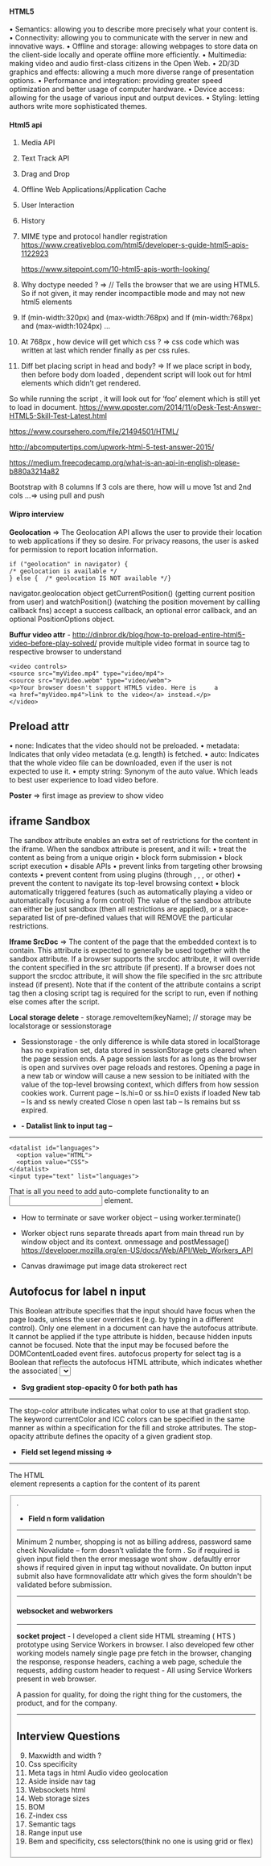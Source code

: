 #### HTML5
•	Semantics: allowing you to describe more precisely what your content is.
•	Connectivity: allowing you to communicate with the server in new and innovative ways.
•	Offline and storage: allowing webpages to store data on the client-side locally and operate offline more efficiently.
•	Multimedia: making video and audio first-class citizens in the Open Web.
•	2D/3D graphics and effects: allowing a much more diverse range of presentation options.
•	Performance and integration: providing greater speed optimization and better usage of computer hardware.
•	Device access: allowing for the usage of various input and output devices.
•	Styling: letting authors write more sophisticated themes.

#### Html5 api
1. Media API
2. Text Track API 
3. Drag and Drop
4. Offline Web Applications/Application Cache
5. User Interaction
6. History
7. MIME type and protocol handler registration
https://www.creativebloq.com/html5/developer-s-guide-html5-apis-1122923

	https://www.sitepoint.com/10-html5-apis-worth-looking/

8. Why doctype needed ? => <!DOCTYPE html> // Tells the browser that we are using HTML5. So if not given, it may render incompactible mode and may not new html5 elements
9. If (min-width:320px) and (max-width:768px) and If (min-width:768px) and (max-width:1024px) …
10. At 768px , how device will get which css ? => css code which was written at last which render finally as per css rules.
11. Diff bet placing script in head and body? => If we place script in body, then before body dom loaded , dependent script will look out for html elements which didn’t get rendered.

    <head>
    <script>
    Document.getElementById(‘foo’).style.color = “red”;
    </script>
    </head>
    <body>
    <div id=”foo”></div>
    </body>

So while running the script , it will look out for ‘foo’ element which is still yet to load in document.
https://www.qposter.com/2014/11/oDesk-Test-Answer-HTML5-Skill-Test-Latest.html

https://www.coursehero.com/file/21494501/HTML/

http://abcomputertips.com/upwork-html-5-test-answer-2015/

https://medium.freecodecamp.org/what-is-an-api-in-english-please-b880a3214a82

Bootstrap with 8 columns
If 3 cols are there, how will u move 1st and 2nd cols …=> using pull and push

#### Wipro interview

**Geolocation** => The Geolocation API allows the user to provide their location to web applications if they so desire. For privacy reasons, the user is asked for permission to report location information.

    if ("geolocation" in navigator) {  
    /* geolocation is available */
    } else {  /* geolocation IS NOT available */}

navigator.geolocation object
getCurrentPosition() (getting current position from user) and watchPosition() (watching the position movement by callling callback fns) accept a success callback, an optional error callback, and an optional PositionOptions object.

**Buffur video attr** - http://dinbror.dk/blog/how-to-preload-entire-html5-video-before-play-solved/
provide multiple video format in source tag to respective browser to understand

    <video controls>  
    <source src="myVideo.mp4" type="video/mp4">
    <source src="myVideo.webm" type="video/webm">
    <p>Your browser doesn't support HTML5 video. Here is     a 
    <a href="myVideo.mp4">link to the video</a> instead.</p>
    </video>

**Preload attr**
--

•	none: Indicates that the video should not be preloaded.
•	metadata: Indicates that only video metadata (e.g. length) is fetched.
•	auto: Indicates that the whole video file can be downloaded, even if the user is not expected to use it.
•	empty string: Synonym of the auto value.
Which leads to best user experience to load video before.

**Poster** => first image as preview to show video

**iframe Sandbox**
--
The sandbox attribute enables an extra set of restrictions for the content in the iframe.
When the sandbox attribute is present, and it will:
•	treat the content as being from a unique origin
•	block form submission
•	block script execution
•	disable APIs
•	prevent links from targeting other browsing contexts
•	prevent content from using plugins (through <embed>, <object>, <applet>, or other)
•	prevent the content to navigate its top-level browsing context
•	block automatically triggered features (such as automatically playing a video or automatically focusing a form control)
The value of the sandbox attribute can either be just sandbox (then all restrictions are applied), or a space-separated list of pre-defined values that will REMOVE the particular restrictions.

**Iframe SrcDoc** => The content of the page that the embedded context is to contain. This attribute is expected to generally be used together with the sandbox attribute. If a browser supports the srcdoc attribute, it will override the content specified in the src attribute (if present). If a browser does not support the srcdoc attribute, it will show the file specified in the src attribute instead (if present). Note that if the content of the attribute contains a script tag then a closing script tag is required for the script to run, even if nothing else comes after the script.

**Local storage delete** - storage.removeItem(keyName); // storage may be localstorage or sessionstorage

- Sessionstorage - the only difference is while data stored in localStorage has no expiration set, data stored in sessionStorage gets cleared when the page session ends. A page session lasts for as long as the browser is open and survives over page reloads and restores. Opening a page in a new tab or window will cause a new session to be initiated with the value of the top-level browsing context, which differs from how session cookies work.
Current page – ls.hi=0 or ss.hi=0 exists if loaded
New tab – ls and ss newly created
Close n open last tab – ls remains but ss expired.

- **- Datalist link to input tag –**
---
    <datalist id="languages">
      <option value="HTML">
      <option value="CSS">
    </datalist>
    <input type="text" list="languages">

That is all you need to add auto-complete functionality to an <input> element.
 

- How to terminate or save worker object – using worker.terminate()

- Worker object runs separate threads apart from main thread run by window object and its context.
onmessage and postMessage()
https://developer.mozilla.org/en-US/docs/Web/API/Web_Workers_API

- Canvas drawimage put image data strokerect rect

**Autofocus for label n input**
---
This Boolean attribute specifies that the input should have focus when the page loads, unless the user overrides it (e.g. by typing in a different control). Only one element in a document can have the autofocus attribute. It cannot be applied if the type attribute is hidden, because hidden inputs cannot be focused. Note that the input may be focused before the DOMContentLoaded event fires.
autofocus property for select tag is a Boolean that reflects the autofocus HTML attribute, which indicates whether the associated <select> element  will get input focus when the page loads, unless the user overrides it.
 

- **Svg gradient stop-opacity 0 for both path has**
- --- 
The stop-color attribute indicates what color to use at that gradient stop. The keyword currentColor and ICC colors can be specified in the same manner as within a <paint> specification for the fill and stroke attributes.
The stop-opacity attribute defines the opacity of a given gradient stop.

- **Field set legend missing =>** 
- ---
The HTML <legend> element represents a caption for the content of its parent <fieldset>.

- **Field n form validation**
- ---
Minimum 2 number, shopping is not as billing address, password same check
Novalidate – form doesn’t validate the form . So if required is given input field then the error message wont show . defaultly error shows if required given in input tag without novalidate.
On button input submit also have formnovalidate attr which gives the form shouldn't be validated before submission.

-----

#### websocket and webworkers
---

**socket project** - I developed a client side HTML streaming ( HTS ) prototype using Service Workers in browser.
I also developed few other working models namely single page pre fetch in the browser, changing the response, response headers, caching a web page, schedule the requests, adding custom header to request - All using Service Workers present in web browser.

A passion for quality, for doing the right thing for the customers, the product, and for the company.

----

Interview Questions
--

9. Maxwidth and width ?
10. Css specificity
11. Meta tags in html Audio video geolocation 
12. Aside inside nav tag
13. Websockets html
14.	Web storage sizes
15.	BOM
16.	Z-index css
17.	Semantic tags
18. Range input use
19. Bem and specificity, css selectors(think no one is using grid or flex)
